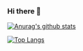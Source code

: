 ### Hi there 👋

<!--
**pscly/pscly** is a ✨ _special_ ✨ repository because its `README.md` (this file) appears on your GitHub profile.

Here are some ideas to get you started:

- 🔭 I’m currently working on ...
- 🌱 I’m currently learning ...
- 👯 I’m looking to collaborate on ...
- 🤔 I’m looking for help with ...
- 💬 Ask me about ...
- 📫 How to reach me: ...
- 😄 Pronouns: ...
- ⚡ Fun fact: ...


🌱 I’m currently learning C/C++

-->

[![Anurag's github stats](https://github-readme-stats.vercel.app/api?username=pscly&theme=buefy)](https://github.com/anuraghazra/github-readme-stats)

[![Top Langs](https://github-readme-stats.vercel.app/api/top-langs/?username=pscly&hide=Makefile)](https://github.com/anuraghazra/github-readme-stats)